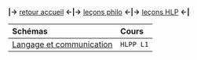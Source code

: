 **|→** [retour accueil](https://rollauda.github.io) **←|→** [leçons philo](https://rollauda.github.io/pt2023) **←|→** [leçons HLP](https://rollauda.github.io/hlp) **←|**

| Schémas          | Cours
| :------------------- | :-------------------------- | 
| [Langage et communication](https://rollauda.github.io/schemas/cartes/langage.html)   | `HLPP L1` |